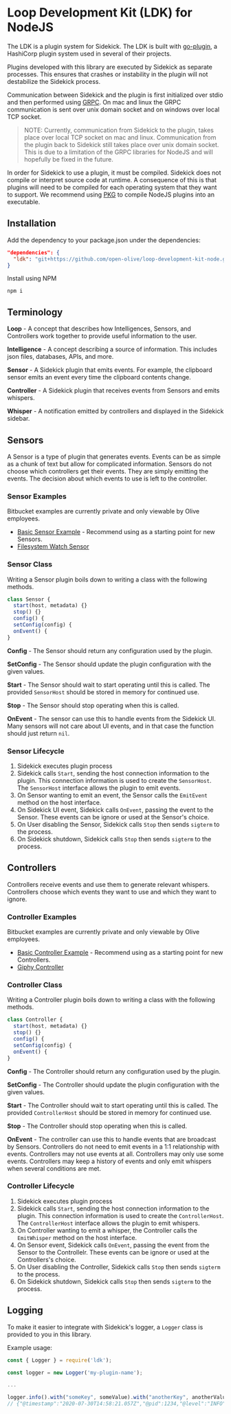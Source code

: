 # Loop Development Kit (LDK) for NodeJS

The LDK is a plugin system for Sidekick. The LDK is built with [go-plugin](https://github.com/hashicorp/go-plugin), a HashiCorp plugin system used in several of their projects.

Plugins developed with this library are executed by Sidekick as separate processes. This ensures that crashes or instability in the plugin will not destabilize the Sidekick process.

Communication between Sidekick and the plugin is first initialized over stdio and then performed using [GRPC](https://grpc.io/). On mac and linux the GRPC communication is sent over unix domain socket and on windows over local TCP socket.
>NOTE: Currently, communication from Sidekick to the plugin, takes place over local TCP socket on mac and linux. Communication from the plugin back to Sidekick still takes place over unix domain socket. This is due to a limitation of the GRPC libraries for NodeJS and will hopefully be fixed in the future.

In order for Sidekick to use a plugin, it must be compiled. Sidekick does not compile or interpret source code at runtime. A consequence of this is that plugins will need to be compiled for each operating system that they want to support. We recommend using [PKG](https://www.npmjs.com/package/pkg) to compile NodeJS plugins into an executable.

## Installation

Add the dependency to your package.json under the dependencies:

```json
"dependencies": {
  "ldk": "git+https://github.com/open-olive/loop-development-kit-node.git"
}
```

Install using NPM

```shell
npm i
```

## Terminology

**Loop** - A concept that describes how Intelligences, Sensors, and Controllers work together to provide useful information to the user.

**Intelligence** - A concept describing a source of information. This includes json files, databases, APIs, and more.

**Sensor** - A Sidekick plugin that emits events. For example, the clipboard sensor emits an event every time the clipboard contents change.

**Controller** - A Sidekick plugin that receives events from Sensors and emits whispers.

**Whisper** - A notification emitted by controllers and displayed in the Sidekick sidebar.

## Sensors

A Sensor is a type of plugin that generates events.  Events can be as simple as a chunk of text but allow for complicated information. Sensors do not choose which controllers get their events. They are simply emitting the events. The decision about which events to use is left to the controller.

### Sensor Examples

Bitbucket examples are currently private and only viewable by Olive employees.

* [Basic Sensor Example](https://github.com/open-olive/sidekick-sensor-examplenode) - Recommend using as a starting point for new Sensors.
* [Filesystem Watch Sensor](https://bitbucket.org/crosschx/sidekick-sensor-watchfolder)

### Sensor Class

Writing a Sensor plugin boils down to writing a class with the following methods.

```javascript
class Sensor {
  start(host, metadata) {}
  stop() {}
  config() {
  setConfig(config) {
  onEvent() {
}
```

**Config** - The Sensor should return any configuration used by the plugin.

**SetConfig** - The Sensor should update the plugin configuration with the given values.

**Start** - The Sensor should wait to start operating until this is called. The provided `SensorHost` should be stored in memory for continued use.

**Stop** - The Sensor should stop operating when this is called.

**OnEvent** - The sensor can use this to handle events from the Sidekick UI. Many sensors will not care about UI events, and in that case the function should just return `nil`.

### Sensor Lifecycle

1. Sidekick executes plugin process
1. Sidekick calls `Start`, sending the host connection information to the plugin. This connection information is used to create the `SensorHost`. The `SensorHost` interface allows the plugin to emit events.
1. On Sensor wanting to emit an event, the Sensor calls the `EmitEvent` method on the host interface.
1. On Sidekick UI event, Sidekick calls `OnEvent`, passing the event to the Sensor. These events can be ignore or used at the Sensor's choice.
1. On User disabling the Sensor, Sidekick calls `Stop` then sends `sigterm` to the process.
1. On Sidekick shutdown, Sidekick calls `Stop` then sends `sigterm` to the process.

## Controllers

Controllers receive events and use them to generate relevant whispers. Controllers choose which events they want to use and which they want to ignore.

### Controller Examples

Bitbucket examples are currently private and only viewable by Olive employees.

* [Basic Controller Example](https://github.com/open-olive/sidekick-controller-examplenode) - Recommend using as a starting point for new Controllers.
* [Giphy Controller](https://bitbucket.org/crosschx/sidekick-controller-giphy)

### Controller Class

Writing a Controller plugin boils down to writing a class with the following methods.

```javascript
class Controller {
  start(host, metadata) {}
  stop() {}
  config() {
  setConfig(config) {
  onEvent() {
}
```

**Config** - The Controller should return any configuration used by the plugin.

**SetConfig** - The Controller should update the plugin configuration with the given values.

**Start** - The Controller should wait to start operating until this is called. The provided `ControllerHost` should be stored in memory for continued use.

**Stop** - The Controller should stop operating when this is called.

**OnEvent** - The controller can use this to handle events that are broadcast by Sensors. Controllers do not need to emit events in a 1:1 relationship with events. Controllers may not use events at all. Controllers may only use some events. Controllers may keep a history of events and only emit whispers when several conditions are met.

### Controller Lifecycle

1. Sidekick executes plugin process
1. Sidekick calls `Start`, sending the host connection information to the plugin. This connection information is used to create the `ControllerHost`. The `ControllerHost` interface allows the plugin to emit whispers.
1. On Controller wanting to emit a whisper, the Controller calls the `EmitWhisper` method on the host interface.
1. On Sensor event, Sidekick calls `OnEvent`, passing the event from the Sensor to the Controllelr. These events can be ignore or used at the Controllers's choice.
1. On User disabling the Controller, Sidekick calls `Stop` then sends `sigterm` to the process.
1. On Sidekick shutdown, Sidekick calls `Stop` then sends `sigterm` to the process.

## Logging

To make it easier to integrate with Sidekick's logger, a `Logger` class is provided to you in this library.

Example usage:

```javascript
const { Logger } = require('ldk');

const logger = new Logger('my-plugin-name');

...

logger.info().with("someKey", someValue).with("anotherKey", anotherValue).withObj({objKey: objValue}).msg("Some message");
// {"@timestamp":"2020-07-30T14:58:21.057Z","@pid":1234,"@level":"INFO","@module":"my-plugin-name","@message":"Some message","anotherKey":"fdsa","objKey":"objValue","someKey":234}
```
